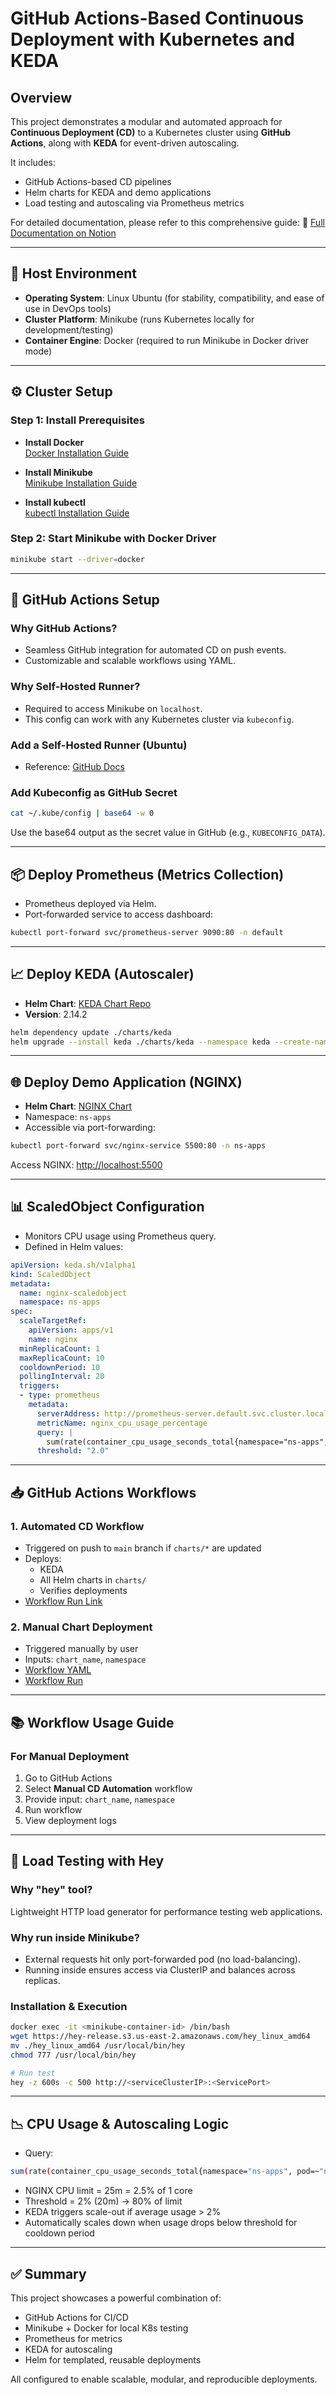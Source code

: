 # GitHub Actions-Based Continuous Deployment with Kubernetes and KEDA

## Overview
This project demonstrates a modular and automated approach for **Continuous Deployment (CD)** to a Kubernetes cluster using **GitHub Actions**, along with **KEDA** for event-driven autoscaling.

It includes:
- GitHub Actions-based CD pipelines
- Helm charts for KEDA and demo applications
- Load testing and autoscaling via Prometheus metrics

For detailed documentation, please refer to this comprehensive guide: 📄 [Full Documentation on Notion](https://deep-chestnut-efb.notion.site/GitHub-Actions-Based-Continuous-Deployment-with-Kubernetes-and-KEDA-1db74fee637e808abe7ddf6b50876ca2)

---

## 🔧 Host Environment
- **Operating System**: Linux Ubuntu (for stability, compatibility, and ease of use in DevOps tools)
- **Cluster Platform**: Minikube (runs Kubernetes locally for development/testing)
- **Container Engine**: Docker (required to run Minikube in Docker driver mode)

---

## ⚙️ Cluster Setup

### Step 1: Install Prerequisites

- **Install Docker**  
  [Docker Installation Guide](https://docs.docker.com/engine/install/ubuntu/#install-using-the-repository)

- **Install Minikube**  
  [Minikube Installation Guide](https://minikube.sigs.k8s.io/docs/start/?arch=%2Flinux%2Fx86-64%2Fstable%2Fbinary+download)

- **Install kubectl**  
  [kubectl Installation Guide](https://kubernetes.io/docs/tasks/tools/install-kubectl-linux/)

### Step 2: Start Minikube with Docker Driver
```bash
minikube start --driver=docker
```

---

## 🚀 GitHub Actions Setup

### Why GitHub Actions?
- Seamless GitHub integration for automated CD on push events.
- Customizable and scalable workflows using YAML.

### Why Self-Hosted Runner?
- Required to access Minikube on `localhost`.
- This config can work with any Kubernetes cluster via `kubeconfig`.

### Add a Self-Hosted Runner (Ubuntu)
- Reference: [GitHub Docs](https://docs.github.com/en/actions/hosting-your-own-runners)

### Add Kubeconfig as GitHub Secret
```bash
cat ~/.kube/config | base64 -w 0
```
Use the base64 output as the secret value in GitHub (e.g., `KUBECONFIG_DATA`).

---

## 📦 Deploy Prometheus (Metrics Collection)
- Prometheus deployed via Helm.
- Port-forwarded service to access dashboard:
```bash
kubectl port-forward svc/prometheus-server 9090:80 -n default
```

---

## 📈 Deploy KEDA (Autoscaler)
- **Helm Chart**: [KEDA Chart Repo](https://github.com/prabhun2023/Devops-Mini-Projects/tree/main/charts/keda)
- **Version**: 2.14.2

```bash
helm dependency update ./charts/keda
helm upgrade --install keda ./charts/keda --namespace keda --create-namespace
```

---

## 🌐 Deploy Demo Application (NGINX)
- **Helm Chart**: [NGINX Chart](https://github.com/prabhun2023/Devops-Mini-Projects/tree/main/charts/nginx)
- Namespace: `ns-apps`
- Accessible via port-forwarding:
```bash
kubectl port-forward svc/nginx-service 5500:80 -n ns-apps
```
Access NGINX: [http://localhost:5500](http://localhost:5500)

---

## 📊 ScaledObject Configuration
- Monitors CPU usage using Prometheus query.
- Defined in Helm values:

```yaml
apiVersion: keda.sh/v1alpha1
kind: ScaledObject
metadata:
  name: nginx-scaledobject
  namespace: ns-apps
spec:
  scaleTargetRef:
    apiVersion: apps/v1
    name: nginx
  minReplicaCount: 1
  maxReplicaCount: 10
  cooldownPeriod: 10
  pollingInterval: 20
  triggers:
  - type: prometheus
    metadata:
      serverAddress: http://prometheus-server.default.svc.cluster.local:80
      metricName: nginx_cpu_usage_percentage
      query: |
        sum(rate(container_cpu_usage_seconds_total{namespace="ns-apps", pod=~"nginx-.*"}[3m])) / count(rate(container_cpu_usage_seconds_total{namespace="ns-apps", pod=~"nginx-.*"}[3m])) * 100
      threshold: "2.0"
```

---

## 📥 GitHub Actions Workflows

### 1. **Automated CD Workflow**
- Triggered on push to `main` branch if `charts/*` are updated
- Deploys:
  - KEDA
  - All Helm charts in `charts/`
  - Verifies deployments
- [Workflow Run Link](https://github.com/prabhun2023/Devops-Mini-Projects/actions/runs/14560513835/job/40843178991)

### 2. **Manual Chart Deployment**
- Triggered manually by user
- Inputs: `chart_name`, `namespace`
- [Workflow YAML](https://github.com/prabhun2023/Devops-Mini-Projects/blob/main/.github/workflows/Manual_CD_Automation.yaml)
- [Workflow Run](https://github.com/prabhun2023/Devops-Mini-Projects/actions/runs/14557501554/job/40836376103)

---

## 📚 Workflow Usage Guide

### For Manual Deployment
1. Go to GitHub Actions
2. Select **Manual CD Automation** workflow
3. Provide input: `chart_name`, `namespace`
4. Run workflow
5. View deployment logs

---

## 🧪 Load Testing with Hey

### Why "hey" tool?
Lightweight HTTP load generator for performance testing web applications.

### Why run inside Minikube?
- External requests hit only port-forwarded pod (no load-balancing).
- Running inside ensures access via ClusterIP and balances across replicas.

### Installation & Execution
```bash
docker exec -it <minikube-container-id> /bin/bash
wget https://hey-release.s3.us-east-2.amazonaws.com/hey_linux_amd64
mv ./hey_linux_amd64 /usr/local/bin/hey
chmod 777 /usr/local/bin/hey

# Run test
hey -z 600s -c 500 http://<serviceClusterIP>:<ServicePort>
```

---

## 📉 CPU Usage & Autoscaling Logic
- Query:
```bash
sum(rate(container_cpu_usage_seconds_total{namespace="ns-apps", pod=~"nginx-.*"}[3m])) / count(rate(container_cpu_usage_seconds_total{namespace="ns-apps", pod=~"nginx-.*"}[3m])) * 100
```
- NGINX CPU limit = 25m = 2.5% of 1 core
- Threshold = 2% (20m) → 80% of limit
- KEDA triggers scale-out if average usage > 2%
- Automatically scales down when usage drops below threshold for cooldown period

---

## ✅ Summary
This project showcases a powerful combination of:
- GitHub Actions for CI/CD
- Minikube + Docker for local K8s testing
- Prometheus for metrics
- KEDA for autoscaling
- Helm for templated, reusable deployments

All configured to enable scalable, modular, and reproducible deployments.
